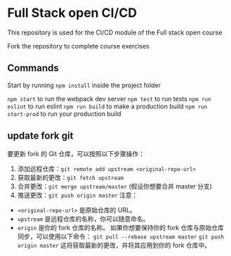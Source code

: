 # Full Stack open CI/CD

This repository is used for the CI/CD module of the Full stack open course

Fork the repository to complete course exercises

## Commands

Start by running `npm install` inside the project folder

`npm start` to run the webpack dev server
`npm test` to run tests
`npm run eslint` to run eslint
`npm run build` to make a production build
`npm run start-prod` to run your production build

## update fork git

要更新 fork 的 Git 仓库，可以按照以下步骤操作：

1. 添加远程仓库：`git remote add upstream <original-repo-url>`
2. 获取最新的更改：`git fetch upstream`
3. 合并更改：`git merge upstream/master` (假设你想要合并 master 分支)
4. 推送更改：`git push origin master`
   注意：

- `<original-repo-url>` 是原始仓库的 URL。
- `upstream` 是远程仓库的名称，你可以随意命名。
- `origin` 是你的 fork 仓库的名称。
  如果你想要保持你的 fork 仓库与原始仓库同步，可以使用以下命令：
  `git pull --rebase upstream master`
  `git push origin master`
  这将获取最新的更改，并将其应用到你的 fork 仓库中。
